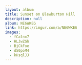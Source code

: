 ```yaml
---
layout: album
title: Sunset on Blewburton Hill
description: null
album: NE6WKEG
link: https://imgur.com/a/NE6WKEG
images:
  - fCalnx7
  - HLJwZGh
  - BjCkFoe
  - dS0poM4
  - kHsqlJJ
---
```


